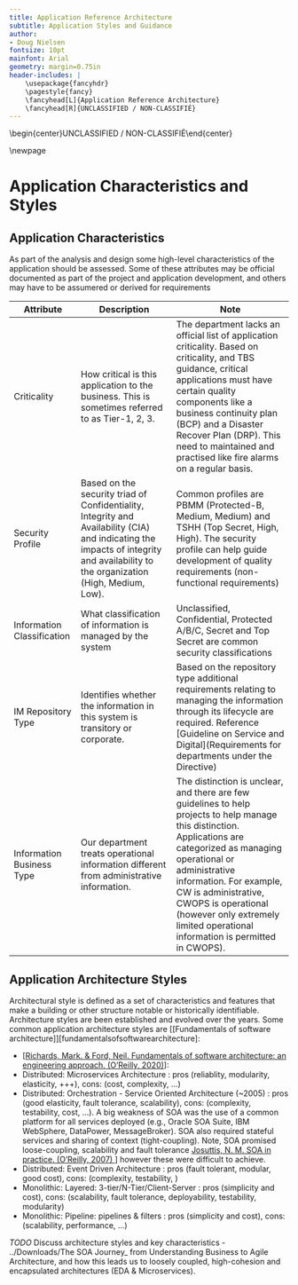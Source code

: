 ```yaml
---
title: Application Reference Architecture
subtitle: Application Styles and Guidance
author:
- Doug Nielsen
fontsize: 10pt
mainfont: Arial
geometry: margin=0.75in
header-includes: |
    \usepackage{fancyhdr}
    \pagestyle{fancy}
    \fancyhead[L]{Application Reference Architecture}
    \fancyhead[R]{UNCLASSIFIED / NON-CLASSIFIÉ}
---
```


\begin{center}UNCLASSIFIED / NON-CLASSIFIÉ\end{center}

\newpage
# Application Characteristics and Styles

## Application Characteristics
As part of the analysis and design some high-level characteristics of the application should be assessed.   Some of these attributes may be official documented as part of the project and application development, and others may have to be assumered or derived for requirements

|Attribute|Description|Note|
|--|--|--|
|Criticality|How critical is this application to the business. This is sometimes referred to as Tier-1, 2, 3.|The department lacks an official list of application criticality.   Based on criticality, and TBS guidance, critical applications must have certain quality components like a business continuity plan (BCP) and a Disaster Recover Plan (DRP).  This need to maintained and practised like fire alarms on a regular basis.
|Security Profile|Based on the security triad of Confidentiality, Integrity and Availability (CIA) and indicating the impacts of integrity and availability to the organization (High, Medium, Low).|Common profiles are PBMM (Protected-B, Medium, Medium) and TSHH (Top Secret, High, High).  The security profile can help guide development of quality requirements (non-functional requirements)|
|Information Classification|What classification of information is managed by the system|Unclassified, Confidential, Protected A/B/C, Secret and Top Secret are common security classifications|
|IM Repository Type|Identifies whether the information in this system is transitory or corporate.|Based on the repository type additional requirements relating to managing the information through its lifecycle are required. Reference [Guideline on Service and Digital](Requirements for departments under the Directive)|
|Information Business Type|Our department treats operational information different from administrative information.|The distinction is unclear, and there are few guidelines to help projects to help manage this distinction.   Applications are categorized as managing operational or administrative information.  For example, CW is administrative, CWOPS is operational (however only extremely limited operational information is permitted in CWOPS).|

## Application Architecture Styles
Architectural style is defined as a set of characteristics and features that make a building or other structure notable or historically identifiable. Architecture styles are been established and evolved over the years.   Some common application architecture styles are [[Fundamentals of software architecture]][fundamentalsofsoftwarearchitecture]:
-  [[Richards, Mark. & Ford, Neil. Fundamentals of software architecture: an engineering approach. (O’Reilly, 2020)](http://www.worldcat.org/isbn/9781492043454)]:
- Distributed: Microservices Architecture : pros (reliablity, modularity, elasticity, +++), cons: (cost, complexity, ...)
- Distributed: Orchestration - Service Oriented Architecture (~2005) : pros (good elasticity, fault tolerance, scalability), cons: (complexity, testability, cost, ...).  A big weakness of SOA was the use of a common platform for all services deployed (e.g., Oracle SOA Suite, IBM WebSphere, DataPower, MessageBroker).  SOA also required stateful services and sharing of context (tight-coupling).  Note, SOA promised loose-coupling, scalability and fault tolerance [Josuttis, N. M. SOA in practice. (O’Reilly, 2007)
](http://www.worldcat.org/978-0-596-52955-0)] however these were difficult to achieve.
- Distributed: Event Driven Architecture : pros (fault tolerant, modular, good cost), cons: (complexity, testability, )
- Monolithic: Layered:  3-tier/N-Tier/Client-Server :  pros (simplicity and cost), cons: (scalability, fault tolerance, deployability, testability, modularity)
- Monolithic: Pipeline: pipelines & filters : pros (simplicity and cost), cons: (scalability, performance, ...)

*TODO* Discuss architecture styles and key characteristics - ../Downloads/The SOA Journey_ from Understanding Business to Agile Architecture, and how this leads us to loosely coupled, high-cohesion and encapsulated architectures (EDA & Microservices).
